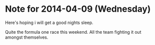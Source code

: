 # Note for 2014-04-09 (Wednesday)

Here's hoping i will get a good nights sleep. 

Quite the formula one race this weekend. All the team fighting it out amongst themselves.
